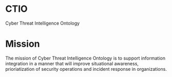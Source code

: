 # CTIO
Cyber Threat Intelligence Ontology

# Mission
The mission of Cyber Threat Intelligence Ontology is to support information integration in a manner that will improve situational awareness, prioriatization of security operations and incident response in organizations.

